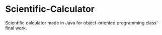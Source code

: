 # Scientific-Calculator
Scientific calculator made in Java for object-oriented programming class' final work.
